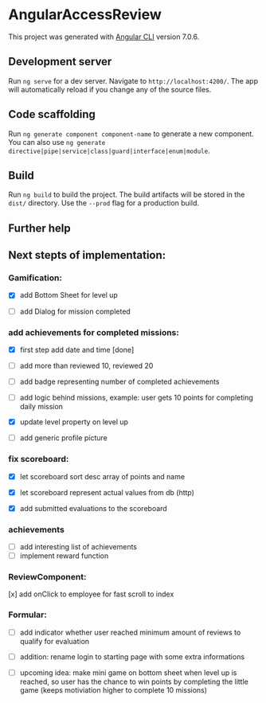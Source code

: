 # AngularAccessReview

This project was generated with [Angular CLI](https://github.com/angular/angular-cli) version 7.0.6.

## Development server

Run `ng serve` for a dev server. Navigate to `http://localhost:4200/`. The app will automatically reload if you change any of the source files.

## Code scaffolding

Run `ng generate component component-name` to generate a new component. You can also use `ng generate directive|pipe|service|class|guard|interface|enum|module`.

## Build

Run `ng build` to build the project. The build artifacts will be stored in the `dist/` directory. Use the `--prod` flag for a production build.

## Further help

## Next stepts of implementation:

### Gamification:

- [x] add Bottom Sheet for level up

- [ ] add Dialog for mission completed

### add achievements for completed missions:

- [x] first step add date and time [done]

- [ ] add more than reviewed 10, reviewed 20

- [ ] add badge representing number of completed achievements

- [ ] add logic behind missions, example: user gets 10 points for completing daily mission

- [x] update level property on level up

- [ ] add generic profile picture

### fix scoreboard:

- [x] let scoreboard sort desc array of points and name

- [x] let scoreboard represent actual values from db (http)

- [x] add submitted evaluations to the scoreboard

### achievements

- [ ] add interesting list of achievements
- [ ] implement reward function

### ReviewComponent:

[x] add onClick to employee for fast scroll to index

### Formular:

- [ ] add indicator whether user reached minimum amount of reviews to qualify for evaluation

- [ ] addition: rename login to starting page with some extra informations

- [ ] upcoming idea: make mini game on bottom sheet when level up is reached, so user has the chance to win points by completing the little game (keeps motiviation higher to complete 10 missions)
